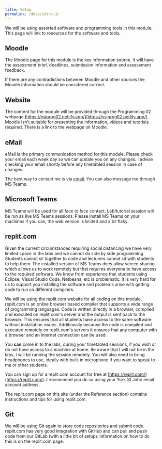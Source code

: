 ```yaml
---
title: Setup
permalink: /docs/intro-3/
---
```


We will be using assorted software and programming tools in this module. This page will link to resources for the software and tools.  

## Moodle

The Moodle page for this module is the key information source. It will have the assessment brief, deadlines, submission information and assessment feedback.  

If there are any contradictions between Moodle and other sources the Moodle information should be considered correct. 

## Website

The content for the module will be provided through the Programming 02 webpage [https://ysjprog02.netlify.app/](https://ysjprog02.netlify.app/). Moodle isn't suitable for presenting the information, videos and tutorials required. There is a link to the webpage on Moodle.

## eMail

eMail is the primary communication method for this module. Please check your email each week day so we can update you on any changes. I advise checking your email shortly before any timetabled session in case of changes.  

The best way to contact me is via [email](mailto:a.guest@yorksj.ac.uk). You can also message me through MS Teams.

## Microsoft Teams

MS Teams will be used for all face to face contact. Lab/tutorial session will be run as live MS Teams sessions. Please install MS Teams on your machines if you can, the web version is limited and a bit flaky.  

## replit.com

Given the current circumstances requiring social distancing we have very limited space in the labs and we cannot do side by side programming. Students cannot sit together to code and lecturers cannot sit with students to help them. The installed version of MS Teams does allow screen sharing which allows us to work remotely but that requires everyone to have access to the required software. We know from experience that students using Eclipse, Visual Studio Code, Netbeans, etc is problematic. It is very hard for us to support you installing the software and problems arise with getting code to run on different compilers.

We will be using the replit.com website for all coding on this module. replit.com is an online browser based compiler that supports a wide range of programming languages. Code is written directly in a browser, compiled and executed on replit.com's server and the output is sent back to the browser. This ensures that all students have access to the same software without installation issues. Additionally because the code is compiled and executed remotely on replit.com's servers it ensures that any computer with a browser and an internet connection can be used.  

You **can** come in to the labs, during your timetabled sessions, if you wish or do not have access to a machine at home. Be aware that I will not be in the labs, I will be running the session remotely. You will also need to bring headphones to use, ideally with built-in microphone if you want to speak to me or other students.  

You can sign up for a replit.com account for free at [https://replit.com/](https://replit.com/). I recommend you do so using your York St John email account address.  

The replit.com page on this site (under the Reference section) contains instructions and tips for using replit.com.  

## Git

We will be using Git again to store code repositories and submit code. replit.com has very good integration with GitHub and can pull and push code from our GitLab (with a little bit of setup). Information on how to do this is on the replit.com page.
